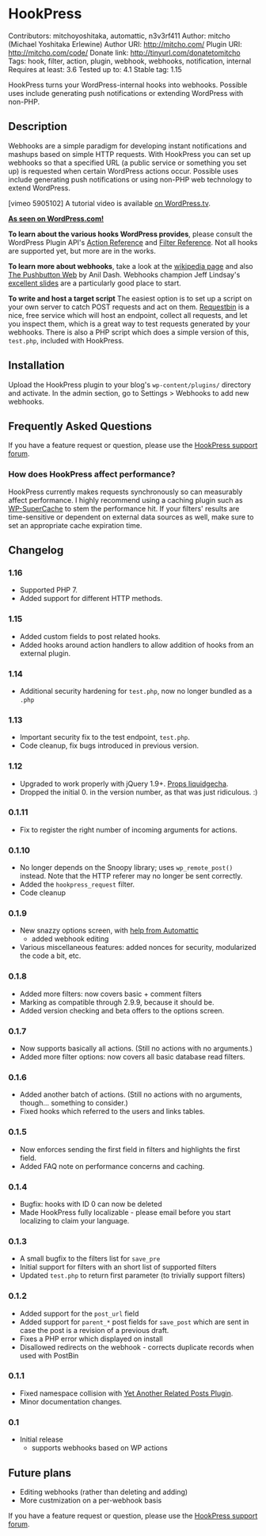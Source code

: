 # HookPress

Contributors: mitchoyoshitaka, automattic, n3v3rf411
Author: mitcho (Michael Yoshitaka Erlewine)
Author URI: http://mitcho.com/
Plugin URI: http://mitcho.com/code/
Donate link: http://tinyurl.com/donatetomitcho
Tags: hook, filter, action, plugin, webhook, webhooks, notification, internal
Requires at least: 3.6
Tested up to: 4.1
Stable tag: 1.15

HookPress turns your WordPress-internal hooks into webhooks. Possible uses include generating push notifications or extending WordPress with non-PHP.

## Description

Webhooks are a simple paradigm for developing instant notifications and mashups based on simple HTTP requests. With HookPress you can set up webhooks so that a specified URL (a public service or something you set up) is requested when certain WordPress actions occur. Possible uses include generating push notifications or using non-PHP web technology to extend WordPress.

[vimeo 5905102]
A tutorial video is available [on WordPress.tv](http://wordpress.tv/2009/09/13/introduction-to-hookpress/).

**[As seen on WordPress.com!](http://en.blog.wordpress.com/2010/04/14/hook-line-and-sinker/)**

**To learn about the various hooks WordPress provides**, please consult the WordPress Plugin API's [Action Reference](http://codex.wordpress.org/Plugin_API/Action_Reference) and [Filter Reference](http://codex.wordpress.org/Plugin_API/Filter_Reference). Not all hooks are supported yet, but more are in the works.

**To learn more about webhooks**, take a look at the [wikipedia page](https://en.wikipedia.org/wiki/Webhook) and also [The Pushbutton Web](http://dashes.com/anil/2009/07/the-pushbutton-web-realtime-becomes-real.html) by Anil Dash. Webhooks champion Jeff Lindsay's [excellent slides](http://www.slideshare.net/progrium/using-web-hooks) are a particularly good place to start.

**To write and host a target script** The easiest option is to set up a script on your own server to catch POST requests and act on them. [Requestbin](http://requestb.in/) is a nice, free service which will host an endpoint, collect all requests, and let you inspect them, which is a great way to test requests generated by your webhooks. There is also a PHP script which does a simple version of this, `test.php`, included with HookPress.

## Installation

Upload the HookPress plugin to your blog's `wp-content/plugins/` directory and activate. In the admin section, go to Settings > Webhooks to add new webhooks.

## Frequently Asked Questions

If you have a feature request or question, please use the [HookPress support forum](http://wordpress.org/tags/hookpress).

### How does HookPress affect performance?

HookPress currently makes requests synchronously so can measurably affect performance. I highly recommend using a caching plugin such as [WP-SuperCache](http://ocaoimh.ie/wp-super-cache/) to stem the performance hit. If your filters' results are time-sensitive or dependent on external data sources as well, make sure to set an appropriate cache expiration time.

## Changelog ##

### 1.16

* Supported PHP 7.
* Added support for different HTTP methods.

### 1.15

* Added custom fields to post related hooks.
* Added hooks around action handlers to allow addition of hooks from an external plugin.

### 1.14

* Additional security hardening for `test.php`, now no longer bundled as a `.php`

### 1.13

* Important security fix to the test endpoint, `test.php`.
* Code cleanup, fix bugs introduced in previous version.

### 1.12

* Upgraded to work properly with jQuery 1.9+. [Props liquidgecha](https://github.com/mitcho/hookpress/commit/0b21dfec8136d51971a21fb6cbdd4ff2b8d60753).
* Dropped the initial 0. in the version number, as that was just ridiculous. :)

### 0.1.11

* Fix to register the right number of incoming arguments for actions.

### 0.1.10

* No longer depends on the Snoopy library; uses `wp_remote_post()` instead. Note that the HTTP referer may no longer be sent correctly.
* Added the `hookpress_request` filter.
* Code cleanup

### 0.1.9

* New snazzy options screen, with [help from Automattic](http://en.blog.wordpress.com/2010/04/14/hook-line-and-sinker/)
	* added webhook editing
* Various miscellaneous features: added nonces for security, modularized the code a bit, etc.

### 0.1.8

* Added more filters: now covers basic + comment filters
* Marking as compatible through 2.9.9, because it should be.
* Added version checking and beta offers to the options screen.

### 0.1.7

* Now supports basically all actions. (Still no actions with no arguments.)
* Added more filter options: now covers all basic database read filters.

### 0.1.6

* Added another batch of actions. (Still no actions with no arguments, though... something to consider.)
* Fixed hooks which referred to the users and links tables.

### 0.1.5

* Now enforces sending the first field in filters and highlights the first field.
* Added FAQ note on performance concerns and caching.

### 0.1.4

* Bugfix: hooks with ID 0 can now be deleted
* Made HookPress fully localizable - please email before you start localizing to claim your language.

### 0.1.3

* A small bugfix to the filters list for `save_pre`
* Initial support for filters with an short list of supported filters
* Updated `test.php` to return first parameter (to trivially support filters)

### 0.1.2
* Added support for the `post_url` field
* Added support for `parent_*` post fields for `save_post` which are sent in case the post is a revision of a previous draft.
* Fixes a PHP error which displayed on install
* Disallowed redirects on the webhook - corrects duplicate records when used with PostBin

### 0.1.1
* Fixed namespace collision with [Yet Another Related Posts Plugin](http://mitcho.com/code/yarpp/).
* Minor documentation changes.

### 0.1
* Initial release
	* supports webhooks based on WP actions

## Future plans

* Editing webhooks (rather than deleting and adding)
* More custmization on a per-webhook basis

If you have a feature request or question, please use the <a href='http://wordpress.org/tags/hookpress'>HookPress support forum</a>.

